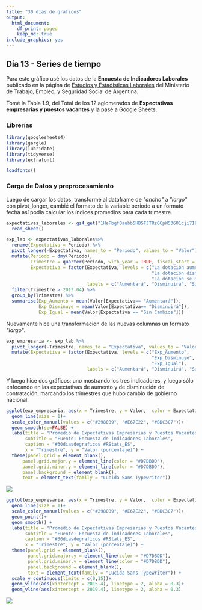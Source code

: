 ```yaml
---
title: "30 días de gráficos"
output:
  html_document:
    df_print: paged
    keep_md: true
include_graphics: yes
---
```




## Día 13 - Series de tiempo

Para este gráfico usé los datos de la **Encuesta de Indicadores Laborales** publicado en la página de [Estudios y Estadísticas Laborales](http://www.trabajo.gob.ar/estadisticas/) del Ministerio de Trabajo, Empleo, y Seguridad Social de Argentina.

Tomé la Tabla 1.9, del Total de los 12 aglomerados de **Expectativas empresarias y puestos vacantes** y la pasé a Google Sheets.


### Librerías


```r
library(googlesheets4)
library(gargle)
library(lubridate)
library(tidyverse)
library(extrafont)

loadfonts()
```

### Carga de Datos y preprocesamiento

Luego de cargar los datos, transformé al dataframe de *"ancho"* a *"largo"* con pivot_longer, cambié el formato de la variable período a un formato fecha así podía calcular los índices promedios para cada trimestre.


```r
expectativas_laborales <- gs4_get("1HeFbgf0aubb5HBSFJTRzGCpW536O1cji7I6lgiNqvqg") %>%
  read_sheet()

exp_lab <- expectativas_laborales%>%
  rename(Expectativa = Período) %>%
  pivot_longer(-Expectativa, names_to = "Periodo", values_to = "Valor") %>%
  mutate(Periodo = dmy(Periodo),
         Trimestre = quarter(Periodo, with_year = TRUE, fiscal_start = 1),
         Expectativa = factor(Expectativa, levels = c("La dotación aumentará",
                                                      "La dotación disminuirá",
                                                      "La dotación se mantendrá"),
                              labels = c("Aumentará", "Disminuirá", "Sin Cambios"))) %>%
  filter(Trimestre > 2013.04) %>%
  group_by(Trimestre) %>%
  summarise(Exp_Aumento = mean(Valor[Expectativa== "Aumentará"]),
            Exp_Disminuye = mean(Valor[Expectativa== "Disminuirá"]),
            Exp_Igual = mean(Valor[Expectativa == "Sin Cambios"]))
```

Nuevamente hice una transformacion de las nuevas columnas un formato *"largo"*.


```r
exp_empresaria <- exp_lab %>%
  pivot_longer(-Trimestre, names_to = "Expectativa", values_to = "Valor") %>%
  mutate(Expectativa = factor(Expectativa, levels = c("Exp_Aumento",
                                                      "Exp_Disminuye",
                                                      "Exp_Igual"),
                              labels = c("Aumentará", "Disminuirá", "Sin Cambios")))
```

Y luego hice dos gráficos: uno mostrando los tres indicadores, y luego sólo enfocando en las expectativas de aumento y de disminución de contratación, marcando los trimestres que hubo cambio de gobierno nacional.


```r
ggplot(exp_empresaria, aes(x = Trimestre, y = Valor,  color = Expectativa)) +
  geom_line(size = 1)+
  scale_color_manual(values = c("#2980B9", "#E67E22", "#BDC3C7"))+
  geom_smooth(se=FALSE) +
  labs(title = "Promedio de Expectativas Empresarias y Puestos Vacantes por trimestre",
       subtitle = "Fuente: Encuesta de Índicadores Laborales",
       caption = "#30diasdegraficos #RStats_ES",
       x = "Trimestre", y = "Valor (porcentaje)") +
  theme(panel.grid = element_blank(),
      panel.grid.major.y = element_line(color = "#D7DBDD"),
      panel.grid.minor.y = element_line(color = "#D7DBDD"),
      panel.background = element_blank(),
      text = element_text(family = "Lucida Sans Typewriter"))
```

![](treinta_dias_graficos_13_files/figure-html/unnamed-chunk-5-1.png)<!-- -->


```r
ggplot(exp_empresaria, aes(x = Trimestre, y = Valor,  color = Expectativa)) +
  geom_line(size = 1)+
  scale_color_manual(values = c("#2980B9", "#E67E22", "#BDC3C7"))+
  geom_point()+
  geom_smooth() +
  labs(title = "Promedio de Expectativas Empresarias y Puestos Vacantes por trimestre",
       subtitle = "Fuente: Encuesta de Índicadores Laborales",
       caption = "#30diasdegraficos #RStats_ES",
       x = "Trimestre", y = "Valor (porcentaje)") +
  theme(panel.grid = element_blank(),
        panel.grid.major.y = element_line(color = "#D7DBDD"),
        panel.grid.minor.y = element_line(color = "#D7DBDD"),
        panel.background = element_blank(),
        text = element_text(family = "Lucida Sans Typewriter")) +
  scale_y_continuous(limits = c(0,15))+
  geom_vline(aes(xintercept = 2015.4), linetype = 2, alpha = 0.3)+
  geom_vline(aes(xintercept = 2019.4), linetype = 2, alpha = 0.3)
```

![](treinta_dias_graficos_13_files/figure-html/unnamed-chunk-6-1.png)<!-- -->


